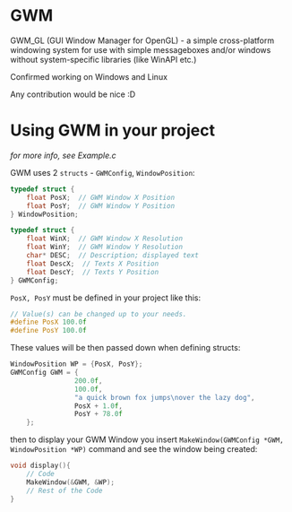 # GWM
GWM_GL (GUI Window Manager for OpenGL) - a simple cross-platform windowing system for use with simple messageboxes and/or windows without system-specific libraries (like WinAPI etc.) 

Confirmed working on Windows and Linux

Any contribution would be nice :D

# Using GWM in your project
_for more info, see Example.c_



GWM uses 2 `structs` - `GWMConfig`, `WindowPosition`:

```c
typedef struct {
	float PosX;  // GWM Window X Position
	float PosY;  // GWM Window Y Position
} WindowPosition;

typedef struct {
	float WinX;  // GWM Window X Resolution
	float WinY;  // GWM Window Y Resolution
	char* DESC;  // Description; displayed text
	float DescX;  // Texts X Position
	float DescY;  // Texts Y Position
} GWMConfig;
```
`PosX, PosY` must be defined in your project like this:
```c
// Value(s) can be changed up to your needs.
#define PosX 100.0f
#define PosY 100.0f
```
These values will be then passed down when defining structs:
```c
WindowPosition WP = {PosX, PosY};
GWMConfig GWM = {
                200.0f,
                100.0f,
                "a quick brown fox jumps\nover the lazy dog",
                PosX + 1.0f,
                PosY + 78.0f
    }; 
```

then to display your GWM Window you insert `MakeWindow(GWMConfig *GWM, WindowPosition *WP)` command and see the window being created:
```c
void display(){
    // Code
    MakeWindow(&GWM, &WP);
    // Rest of the Code
}
```

